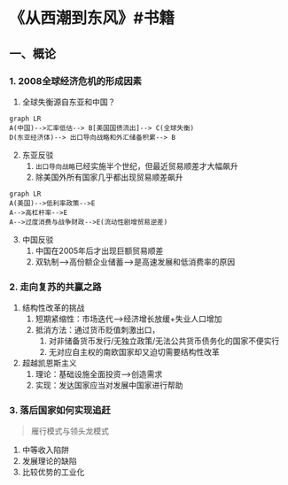 
# 《从西潮到东风》#书籍

## 一、概论

### 1. 2008全球经济危机的形成因素

1. 全球失衡源自东亚和中国？

```mermaid
graph LR
A(中国)-->汇率低估--> B[美国国债流出]--> C(全球失衡)
D(东亚经济体)--> 出口导向战略和外汇储备积累--> B
```

2. 东亚反驳
   1. `出口导向战略`已经实施半个世纪，但最近贸易顺差才大幅飙升
   2. 除美国外所有国家几乎都出现贸易顺差飙升

```mermaid
graph LR
A(美国)-->低利率政策-->E
A-->高杠杆率-->E
A-->过度消费与战争财政-->E(流动性剧增贸易逆差)
```

3. 中国反驳
   1. 中国在2005年后才出现巨额贸易顺差
   2. 双轨制-->高份额企业储蓄-->是高速发展和低消费率的原因

### 2. 走向复苏的共赢之路

1. 结构性改革的挑战
   1. 短期紧缩性：市场迭代-->经济增长放缓+失业人口增加
   2. 抵消方法：通过货币贬值刺激出口，
      1. 对非储备货币发行/无独立政策/无法公共货币债务化的国家不便实行
      2. 无对应自主权的南欧国家却又迫切需要结构性改革
2. 超越凯恩斯主义
   1. 理论：基础设施全面投资-->创造需求
   2. 实现：发达国家应当对发展中国家进行帮助

### 3. 落后国家如何实现追赶

> 雁行模式与领头龙模式

1. 中等收入陷阱
2. 发展理论的缺陷
3. 比较优势的工业化
